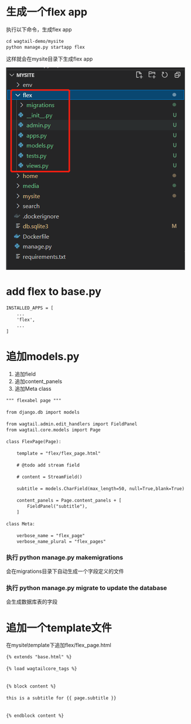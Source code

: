 # 生成一个flex app

执行以下命令，生成flex app

```
cd wagtail-demo/mysite
python manage.py startapp flex
```

这样就会在mysite目录下生成flex app

![](img/2021-05-03-15-35-53.png)

# add flex to base.py

```
INSTALLED_APPS = [
    ...
    'flex',
    ...
]
```

# 追加models.py

1. 追加field
2. 追加content_panels
3. 追加Meta class

```
""" flexabel page """

from django.db import models

from wagtail.admin.edit_handlers import FieldPanel 
from wagtail.core.models import Page

class FlexPage(Page):

    template = "flex/flex_page.html"

    # @todo add stream field

    # content = StreamField()

    subtitle = models.CharField(max_length=50, null=True,blank=True)

    content_panels = Page.content_panels + [
        FieldPanel("subtitle"),
    ]

class Meta: 

    verbose_name = "flex_page"
    verbose_name_plural = "flex_pages"
```

### 执行 python manage.py makemigrations
   会在migrations目录下自动生成一个字段定义的文件

### 执行 python manage.py migrate to update the database
   会生成数据库表的字段

# 追加一个template文件

在mysite\template下追加flex/flex_page.html

```
{% extends "base.html" %}

{% load wagtailcore_tags %}


{% block content %}

this is a subtitle for {{ page.subtitle }} 


{% endblock content %}
```